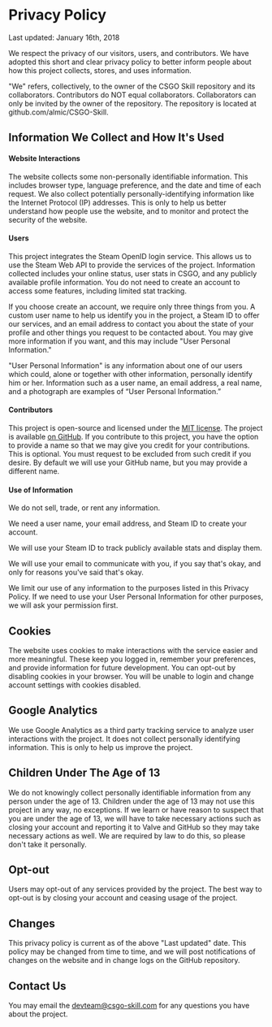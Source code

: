 # Privacy Policy
Last updated: January 16th, 2018

We respect the privacy of our visitors, users, and contributors. We have adopted this short and clear privacy policy to better inform people about how this project collects, stores, and uses information.

"We" refers, collectively, to the owner of the CSGO Skill repository and its collaborators. Contributors do NOT equal collaborators. Collaborators can only be invited by the owner of the repository. The repository is located at github.com/almic/CSGO-Skill.

## Information We Collect and How It's Used
#### Website Interactions
The website collects some non-personally identifiable information. This includes browser type, language preference, and the date and time of each request. We also collect potentially personally-identifying information like the Internet Protocol (IP) addresses. This is only to help us better understand how people use the website, and to monitor and protect the security of the website.

#### Users
This project integrates the Steam OpenID login service. This allows us to use the Steam Web API to provide the services of the project. Information collected includes your online status, user stats in CSGO, and any publicly available profile information. You do not need to create an account to access some features, including limited stat tracking.

If you choose create an account, we require only three things from you. A custom user name to help us identify you in the project, a Steam ID to offer our services, and an email address to contact you about the state of your profile and other things you request to be contacted about. You may give more information if you want, and this may include "User Personal Information."

"User Personal Information" is any information about one of our users which could, alone or together with other information, personally identify him or her. Information such as a user name, an email address, a real name, and a photograph are examples of “User Personal Information.”

#### Contributors
This project is open-source and licensed under the [MIT license](http://opensource.org/licenses/mit-license.php). The project is available [on GitHub](https://github.com/flare-org/CSGO-Skill). If you contribute to this project, you have the option to provide a name so that we may give you credit for your contributions. This is optional. You must request to be excluded from such credit if you desire. By default we will use your GitHub name, but you may provide a different name.

#### Use of Information
We do not sell, trade, or rent any information.

We need a user name, your email address, and Steam ID to create your account.

We will use your Steam ID to track publicly available stats and display them.

We will use your email to communicate with you, if you say that's okay, and only for reasons you've said that's okay.

We limit our use of any information to the purposes listed in this Privacy Policy. If we need to use your User Personal Information for other purposes, we will ask your permission first.

## Cookies
The website uses cookies to make interactions with the service easier and more meaningful. These keep you logged in, remember your preferences, and provide information for future development. You can opt-out by disabling cookies in your browser. You will be unable to login and change account settings with cookies disabled.

## Google Analytics
We use Google Analytics as a third party tracking service to analyze user interactions with the project. It does not collect personally identifying information. This is only to help us improve the project.

## Children Under The Age of 13
We do not knowingly collect personally identifiable information from any person under the age of 13. Children under the age of 13 may not use this project in any way, no exceptions. If we learn or have reason to suspect that you are under the age of 13, we will have to take necessary actions such as closing your account and reporting it to Valve and GitHub so they may take necessary actions as well. We are required by law to do this, so please don't take it personally.

## Opt-out
Users may opt-out of any services provided by the project. The best way to opt-out is by closing your account and ceasing usage of the project.

## Changes
This privacy policy is current as of the above "Last updated" date. This policy may be changed from time to time, and we will post notifications of changes on the website and in change logs on the GitHub repository.

## Contact Us
You may email the <a href="mailto:devteam@csgo-skill.com">devteam@csgo-skill.com</a> for any questions you have about the project.
